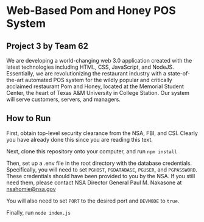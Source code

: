 # Web-Based Pom and Honey POS System
## Project 3 by Team 62
We are developing a world-changing web 3.0 application created with the latest technologies including HTML, CSS, JavaScript, and NodeJS.
Essentially, we are revolutionizing the restaurant industry with a state-of-the-art automated POS system for the wildly popular and critically acclaimed restaurant Pom and Honey, located at the Memorial Student Center, the heart of Texas A&M University in College Station.
Our system will serve customers, servers, and managers. 

## How to Run
First, obtain top-level security clearance from the NSA, FBI, and CSI. Clearly you have already done this
since you are reading this text.

Next, clone this repository onto your computer, and run `npm install`

Then, set up a .env file in the root directory with the database credentials.
Specifically, you will need to set `PGHOST`, `PGDATABASE`, `PGUSER`, and `PGPASSWORD`.
These credentials should have been provided to you by the NSA. If you still need them,
please contact NSA Director General Paul M. Nakasone at nsahomie@nsa.gov

You will also need to set `PORT` to the desired port and `DEVMODE` to `true`.

Finally, run `node index.js`